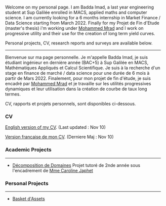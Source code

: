 Welcome on my personal page. I am Badda Imad, a last year engineering student at Sup Galilée enrolled in MACS, applied maths and computer science. 
I am currently looking for a 6 months internship in Market Finance / Data Science starting from March 2022. 
Finally for my Projet de Fin d'Etude (master's thesis) i'm working under [Mohammed Mrad](http://www.cmap.polytechnique.fr/~mrad/) and I work on progressive utility and their use for the creation of long term yield curves.

Personal projects, CV, research reports and surveys are available below.

----------------------------------------------------------------------------

Bienvenue sur ma page personnelle. Je m'appelle Badda Imad, je suis étudiant ingénieur en dernière année (BAC+5) à Sup Galilée en MACS, Mathématiques Appliqués et Calcul Scientifique.
Je suis à la recherche d'un stage en finance de marché / data science pour une durée de 6 mois à partir de Mars 2022.
Finalement, pour mon projet de fin d'étude, je suis encadré par [Mohammed Mrad](http://www.cmap.polytechnique.fr/~mrad/) et je travaille sur les utilités progressives dynamiques et leur utilisation dans la création de courbe de taux long termes.

CV, rapports et projets personnels, sont disponibles ci-dessous.

### CV

[English version of my CV](https://I-Blitz.github.io/ImadB/CV/Badda_Imad_Nov_CV_ANG.pdf ). (Last updated : Nov 10)

[Version francaise de mon CV](https://I-Blitz.github.io/ImadB/CV/Badda_Imad_Nov_CV_FR.pdf). (Derniere Maj : Nov 10)


### Academic Projects
----------------------------------------------------------------------------
* [Décomposition de Domaines](https://I-Blitz.github.io/ImadB/Projet/DD/Projet_DD_MACS_2.pdf)
Projet tutoré de 2nde année sous l'encadrement de [Mme Caroline Japhet](https://www.math.univ-paris13.fr/~japhet/cjaphetmain.htm)


### Personal Projects
----------------------------------------------------------------------------
* [Basket d'Assets](https://I-Blitz.github.io/ImadB/Projet/BasketAssets/)

 

